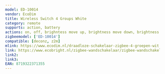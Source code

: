 ```yaml
---
model: ED-10014
vendor: EcoDim
title: Wireless Switch 4 Groups White
category: remote
supports: action, battery
actions: on, off, brighntess move up, brightness move down, brightness stop
zigbeemodel: ['ED-10014']
compatible: [deconz, z2m]
mlink: https://www.ecodim.nl/draadloze-schakelaar-zigbee-4-groepen-wit.html
link: https://www.ecobright.nl/zigbee-wandschakelaar/zigbee-wandschakelaar-draadloos-wit-4-zones/
link2: 
link3: 
EAN: 8719322371355
---
```


